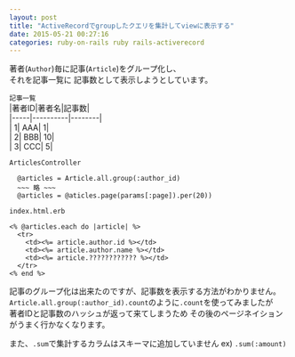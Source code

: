 ```yaml
---
layout: post
title: "ActiveRecordでgroupしたクエリを集計してviewに表示する"
date: 2015-05-21 00:27:16
categories: ruby-on-rails ruby rails-activerecord
---
```

<p>著者(<code>Author</code>)毎に記事(<code>Article</code>)をグループ化し、<br>
それを記事一覧に 記事数として表示しようとしています。</p>

<p><code>記事一覧</code><br>
|著者ID|著者名|記事数|<br>
|-----|----------|--------|<br>
|       1|  AAA|       1|<br>
|       2|  BBB|      10|<br>
|       3|  CCC|       5|</p>

<p><code>ArticlesController</code></p>

<pre><code>  @articles = Article.all.group(:author_id)
  ~~~ 略 ~~~
  @articles = @aticles.page(params[:page]).per(20))
</code></pre>

<p><code>index.html.erb</code></p>

<pre><code>&lt;% @articles.each do |article| %&gt;
  &lt;tr&gt;
    &lt;td&gt;&lt;%= article.author.id %&gt;&lt;/td&gt;
    &lt;td&gt;&lt;%= article.author.name %&gt;&lt;/td&gt;
    &lt;td&gt;&lt;%= article.???????????? %&gt;&lt;/td&gt;
  &lt;/tr&gt;
&lt;% end %&gt;
</code></pre>

<p>記事のグループ化は出来たのですが、記事数を表示する方法がわかりません。<br>
<code>Article.all.group(:author_id).count</code>のように<code>.count</code>を使ってみましたが<br>
著者IDと記事数のハッシュが返って来てしまうため その後のページネイションがうまく行かなくなります。</p>

<p>また、<code>.sum</code>で集計するカラムはスキーマに追加していません ex) <code>.sum(:amount)</code></p>
